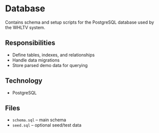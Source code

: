 # Database

Contains schema and setup scripts for the PostgreSQL database used by the WHLTV system.

## Responsibilities

- Define tables, indexes, and relationships
- Handle data migrations
- Store parsed demo data for querying

## Technology

- PostgreSQL

## Files

- `schema.sql` – main schema
- `seed.sql` – optional seed/test data
